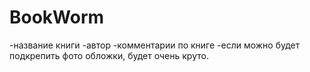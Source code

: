 # BookWorm
 -название книги
   -автор
   -комментарии по книге
   -если можно будет подкрепить фото обложки, будет очень круто.



